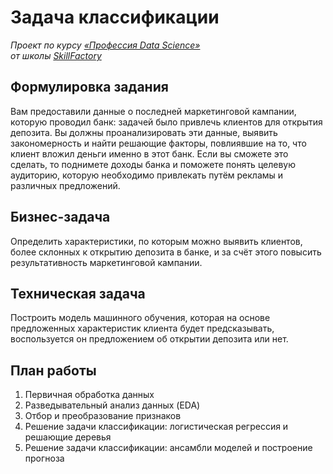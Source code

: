 # Задача классификации

*Проект по курсу [«Профессия Data Science»](https://lms.skillfactory.ru/courses/course-v1:Skillfactory+DST-PRO+15APR2020/about)\
от школы [SkillFactory](https://skillfactory.ru)*

## Формулировка задания

Вам предоставили данные о последней маркетинговой кампании, которую проводил банк: задачей было привлечь клиентов для открытия депозита. Вы должны проанализировать эти данные, выявить закономерность и найти решающие факторы, повлиявшие на то, что клиент вложил деньги именно в этот банк. Если вы сможете это сделать, то поднимете доходы банка и поможете понять целевую аудиторию, которую необходимо привлекать путём рекламы и различных предложений.

## Бизнес-задача

Определить характеристики, по которым можно выявить клиентов, более склонных к открытию депозита в банке, и за счёт этого повысить результативность маркетинговой кампании.


## Техническая задача

Построить модель машинного обучения, которая на основе предложенных характеристик клиента будет предсказывать, воспользуется он предложением об открытии депозита или нет.

## План работы

1. Первичная обработка данных
1. Разведывательный анализ данных (EDA)
1. Отбор и преобразование признаков
1. Решение задачи классификации: логистическая регрессия и решающие деревья
1. Решение задачи классификации: ансамбли моделей и построение прогноза

